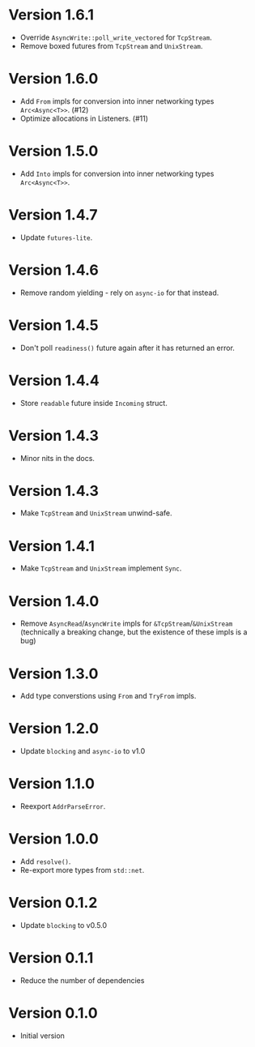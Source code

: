 # Version 1.6.1

- Override `AsyncWrite::poll_write_vectored` for `TcpStream`.
- Remove boxed futures from `TcpStream` and `UnixStream`.

# Version 1.6.0

- Add `From` impls for conversion into inner networking types `Arc<Async<T>>`. (#12)
- Optimize allocations in Listeners. (#11)

# Version 1.5.0

- Add `Into` impls for conversion into inner networking types `Arc<Async<T>>`.

# Version 1.4.7

- Update `futures-lite`.

# Version 1.4.6

- Remove random yielding - rely on `async-io` for that instead.

# Version 1.4.5

- Don't poll `readiness()` future again after it has returned an error.

# Version 1.4.4

- Store `readable` future inside `Incoming` struct.

# Version 1.4.3

- Minor nits in the docs.

# Version 1.4.3

- Make `TcpStream` and `UnixStream` unwind-safe.

# Version 1.4.1

- Make `TcpStream` and `UnixStream` implement `Sync`.

# Version 1.4.0

- Remove `AsyncRead`/`AsyncWrite` impls for `&TcpStream`/`&UnixStream`
  (technically a breaking change, but the existence of these impls is a bug)

# Version 1.3.0

- Add type converstions using `From` and `TryFrom` impls.

# Version 1.2.0

- Update `blocking` and `async-io` to v1.0

# Version 1.1.0

- Reexport `AddrParseError`.

# Version 1.0.0

- Add `resolve()`.
- Re-export more types from `std::net`.

# Version 0.1.2

- Update `blocking` to v0.5.0

# Version 0.1.1

- Reduce the number of dependencies

# Version 0.1.0

- Initial version
